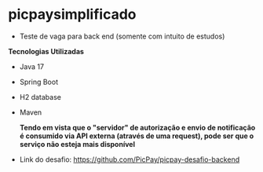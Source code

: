 # picpaysimplificado

- Teste de vaga para back end (somente com intuito de estudos)

**Tecnologias Utilizadas**
- Java 17
- Spring Boot
- H2 database
- Maven

  **Tendo em vista que o "servidor" de autorização e envio de notificação é consumido via API externa (através de uma request), pode ser que o serviço não esteja mais disponível**

- Link do desafio: https://github.com/PicPay/picpay-desafio-backend
